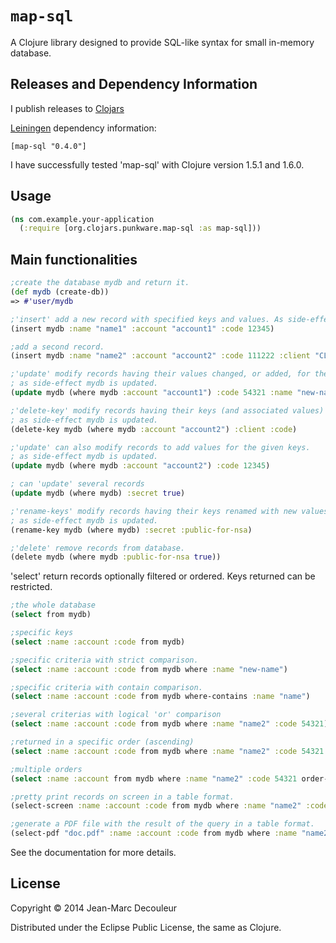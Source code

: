 # `map-sql`

A Clojure library designed to provide SQL-like syntax for small in-memory database.


## Releases and Dependency Information

I publish releases to [Clojars]

[Leiningen] dependency information:

    [map-sql "0.4.0"]

[Clojars]: http://clojars.org/map-sql
[Leiningen]: http://leiningen.org/

I have successfully tested 'map-sql' with Clojure version 1.5.1 and 1.6.0.


## Usage

```clj
(ns com.example.your-application
  (:require [org.clojars.punkware.map-sql :as map-sql]))
```

## Main functionalities

```clj
;create the database mydb and return it.
(def mydb (create-db))
=> #'user/mydb

;'insert' add a new record with specified keys and values. As side-effect mydb is updated.
(insert mydb :name "name1" :account "account1" :code 12345)

;add a second record.
(insert mydb :name "name2" :account "account2" :code 111222 :client "CL-2")

;'update' modify records having their values changed, or added, for the given keys.
; as side-effect mydb is updated.
(update mydb (where mydb :account "account1") :code 54321 :name "new-name")

;'delete-key' modify records having their keys (and associated values) removed.
; as side-effect mydb is updated.
(delete-key mydb (where mydb :account "account2") :client :code)

;'update' can also modify records to add values for the given keys.
; as side-effect mydb is updated.
(update mydb (where mydb :account "account2") :code 12345)

; can 'update' several records
(update mydb (where mydb) :secret true)

;'rename-keys' modify records having their keys renamed with new values.
; as side-effect mydb is updated.
(rename-key mydb (where mydb) :secret :public-for-nsa)

;'delete' remove records from database.
(delete mydb (where mydb :public-for-nsa true))
```

'select' return records optionally filtered or ordered. Keys returned can be restricted.

```clj
;the whole database
(select from mydb)

;specific keys
(select :name :account :code from mydb)

;specific criteria with strict comparison.
(select :name :account :code from mydb where :name "new-name")

;specific criteria with contain comparison.
(select :name :account :code from mydb where-contains :name "name")

;several criterias with logical 'or' comparison
(select :name :account :code from mydb where :name "name2" :code 54321)

;returned in a specific order (ascending)
(select :name :account :code from mydb where :name "name2" :code 54321 order-by :code)

;multiple orders
(select :name :account from mydb where :name "name2" :code 54321 order-by :public-for-nsa :account)
```

```clj
;pretty print records on screen in a table format.
(select-screen :name :account :code from mydb where :name "name2" :code 54321 order-by :code)

;generate a PDF file with the result of the query in a table format.
(select-pdf "doc.pdf" :name :account :code from mydb where :name "name2" :code 54321 order-by :code)
```

See the documentation for more details.

## License

Copyright © 2014 Jean-Marc Decouleur

Distributed under the Eclipse Public License, the same as Clojure.
